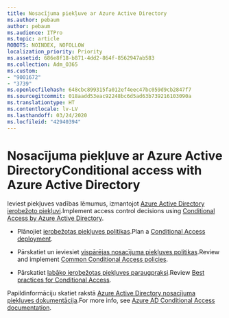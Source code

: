 ```yaml
---
title: Nosacījuma piekļuve ar Azure Active Directory
ms.author: pebaum
author: pebaum
ms.audience: ITPro
ms.topic: article
ROBOTS: NOINDEX, NOFOLLOW
localization_priority: Priority
ms.assetid: 686e8f18-b871-4dd2-864f-8562947ab583
ms.collection: Adm_O365
ms.custom:
- "9001672"
- "3739"
ms.openlocfilehash: 648cbc899315fa012ef4eec47bc059d9cb2847f7
ms.sourcegitcommit: 018aadd53eac92248bc6d5ad63b739216103090a
ms.translationtype: HT
ms.contentlocale: lv-LV
ms.lasthandoff: 03/24/2020
ms.locfileid: "42940394"
---
```

# <a name="conditional-access-with-azure-active-directory"></a><span data-ttu-id="870db-102">Nosacījuma piekļuve ar Azure Active Directory</span><span class="sxs-lookup"><span data-stu-id="870db-102">Conditional access with Azure Active Directory</span></span>

<span data-ttu-id="870db-103">Ieviest piekļuves vadības lēmumus, izmantojot [Azure Active Directory ierobežoto piekļuvi](https://docs.microsoft.com/azure/active-directory/conditional-access/overview).</span><span class="sxs-lookup"><span data-stu-id="870db-103">Implement access control decisions using [Conditional Access by Azure Active Directory](https://docs.microsoft.com/azure/active-directory/conditional-access/overview).</span></span>

- <span data-ttu-id="870db-104">Plānojiet [ierobežotas piekļuves politikas](https://docs.microsoft.com/azure/active-directory/conditional-access/plan-conditional-access).</span><span class="sxs-lookup"><span data-stu-id="870db-104">Plan a [Conditional Access deployment](https://docs.microsoft.com/azure/active-directory/conditional-access/plan-conditional-access).</span></span> 

- <span data-ttu-id="870db-105">Pārskatiet un ieviesiet [vispārējas nosacījuma piekļuves politikas](https://docs.microsoft.com/azure/active-directory/conditional-access/concept-conditional-access-policy-common).</span><span class="sxs-lookup"><span data-stu-id="870db-105">Review and implement [Common Conditional Access policies](https://docs.microsoft.com/azure/active-directory/conditional-access/concept-conditional-access-policy-common).</span></span>

- <span data-ttu-id="870db-106">Pārskatiet [labāko ierobežotas piekļuves paraugpraksi](https://docs.microsoft.com/azure/active-directory/conditional-access/best-practices).</span><span class="sxs-lookup"><span data-stu-id="870db-106">Review [Best practices for Conditional Access](https://docs.microsoft.com/azure/active-directory/conditional-access/best-practices).</span></span>

<span data-ttu-id="870db-107">Papildinformāciju skatiet rakstā [Azure Active Directory nosacījuma piekļuves dokumentācija](https://docs.microsoft.com/azure/active-directory/conditional-access/).</span><span class="sxs-lookup"><span data-stu-id="870db-107">For more info, see [Azure AD Conditional Access documentation](https://docs.microsoft.com/azure/active-directory/conditional-access/).</span></span>
